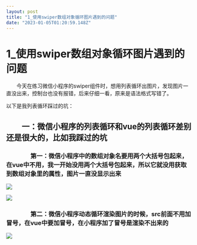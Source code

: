 ```yaml
---
layout: post
title: "1_使用swiper数组对象循环图片遇到的问题"
date: "2023-01-05T01:20:59.148Z"
---
```

1\_使用swiper数组对象循环图片遇到的问题
========================

　　今天在练习微信小程序的swiper组件时，想用列表循环出图片，发现图片一直没出来，控制台也没有报错，后来仔细一看，原来是语法格式写错了。

以下是我列表循环踩过的坑：

　　一：微信小程序的列表循环和vue的列表循环差别还是很大的，比如我踩过的坑
--------------------------------------

### 　　　　第一：微信小程序中的数组对象名要用两个大括号包起来，在vue中不用，我一开始没用两个大括号包起来，所以它就没用获取到数组对象里的属性，图片一直没显示出来

![](https://img2023.cnblogs.com/blog/2736714/202301/2736714-20230105080934077-1693669.png)

![](https://img2023.cnblogs.com/blog/2736714/202301/2736714-20230105081218391-129944312.png)

### 　　　　第二：微信小程序动态循环渲染图片的时候，src前面不用加冒号，在vue中要加冒号，在小程序加了冒号是渲染不出来的

![](https://img2023.cnblogs.com/blog/2736714/202301/2736714-20230105081458900-1744486443.png)